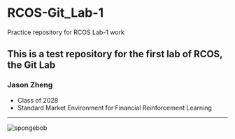 
# RCOS-Git_Lab-1
Practice repository for RCOS Lab-1 work

## This is a test repository for the first lab of RCOS, the Git Lab

### Jason Zheng
- Class of 2028
- Standard Market Environment for Financial Reinforcement Learning

---

![spongebob](https://github.com/user-attachments/assets/b3336cd5-c1af-4c1a-9c0d-e4c870614ab6)